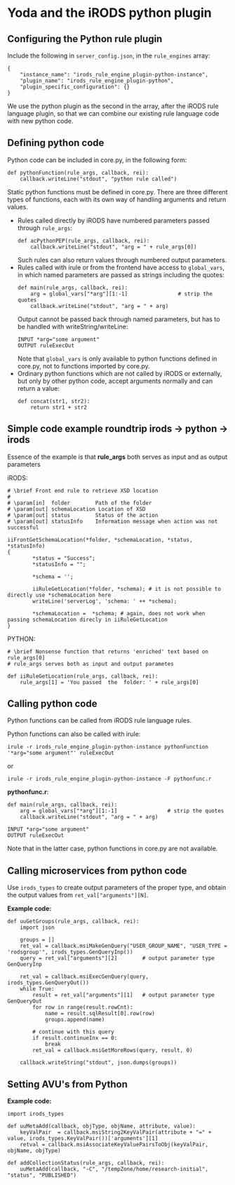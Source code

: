 # Yoda and the iRODS python plugin

## Configuring the Python rule plugin

Include the following in ```server_config.json```, in the ```rule_engines``` array:
```
{
    "instance_name": "irods_rule_engine_plugin-python-instance",
    "plugin_name": "irods_rule_engine_plugin-python",
    "plugin_specific_configuration": {}
}
```
We use the python plugin as the second in the array, after the iRODS rule language plugin, so that we can combine our existing rule language code with new python code.

## Defining python code

Python code can be included in core.py, in the following form:
```
def pythonFunction(rule_args, callback, rei):
    callback.writeLine("stdout", "python rule called")
```

Static python functions must be defined in core.py.  There are three different types of functions, each with its own way of handling arguments and return values.
- Rules called directly by iRODS have numbered parameters passed through ```rule_args```:
  ```
  def acPythonPEP(rule_args, callback, rei):
      callback.writeLine("stdout", "arg = " + rule_args[0])
  ```
  Such rules can also return values through numbered output parameters.
- Rules called with irule or from the frontend have access to ```global_vars```, in which named parameters are passed as strings including the quotes:
  ```
  def main(rule_args, callback, rei):
      arg = global_vars["*arg"][1:-1]                # strip the quotes
      callback.writeLine("stdout", "arg = " + arg)
  ```
  Output cannot be passed back through named parameters, but has to be handled with writeString/writeLine:
  ```
  INPUT *arg="some argument"
  OUTPUT ruleExecOut
  ```
  Note that ```global_vars``` is only available to python functions defined in core.py, not to functions imported by core.py.
- Ordinary python functions which are not called by iRODS or externally, but only by other python code, accept arguments normally and can return a value:
  ```
  def concat(str1, str2):
      return str1 + str2
  ```

##  Simple code example roundtrip irods -> python -> irods ##

  Essence of the example is that **rule_args** both serves as input and as output parameters

  iRODS:
  ```
  # \brief Front end rule to retrieve XSD location
  #
  # \param[in]  folder        Path of the folder
  # \param[out] schemaLocation Location of XSD
  # \param[out] status        Status of the action
  # \param[out] statusInfo    Information message when action was not successful

  iiFrontGetSchemaLocation(*folder, *schemaLocation, *status, *statusInfo)
  {
          *status = "Success";
          *statusInfo = "";

          *schema = '';

          iiRuleGetLocation(*folder, *schema); # it is not possible to directly use *schemaLocation here
          writeLine('serverLog', 'schema: ' ++ *schema);

          *schemaLocation =  *schema; # again, does not work when passing schemaLocation direcly in iiRuleGetLocation
  }
  ```

  PYTHON:
  ```
  # \brief Nonsense function that returns 'enriched' text based on rule_args[0]
  # rule_args serves both as input and output parametes

  def iiRuleGetLocation(rule_args, callback, rei):
      rule_args[1] = 'You passed  the  folder: ' + rule_args[0]

```

## Calling python code

Python functions can be called from iRODS rule language rules.

Python functions can also be called with irule:
```
irule -r irods_rule_engine_plugin-python-instance pythonFunction '*arg="some argument"' ruleExecOut
```
or
```
irule -r irods_rule_engine_plugin-python-instance -F pythonfunc.r
```

**pythonfunc.r**:
```
def main(rule_args, callback, rei):
    arg = global_vars["*arg"][1:-1]                # strip the quotes
    callback.writeLine("stdout", "arg = " + arg)

INPUT *arg="some argument"
OUTPUT ruleExecOut
```

Note that in the latter case, python functions in core.py are not available.

## Calling microservices from python code

Use ```irods_types``` to create output parameters of the proper type, and obtain the output values from ```ret_val["arguments"][N]```.

**Example code:**

```
def uuGetGroups(rule_args, callback, rei):
    import json

    groups = []
    ret_val = callback.msiMakeGenQuery("USER_GROUP_NAME", "USER_TYPE = 'rodsgroup'", irods_types.GenQueryInp())
    query = ret_val["arguments"][2]        # output parameter type GenQueryInp

    ret_val = callback.msiExecGenQuery(query, irods_types.GenQueryOut())
    while True:
        result = ret_val["arguments"][1]   # output parameter type GenQueryOut
        for row in range(result.rowCnt):
            name = result.sqlResult[0].row(row)
            groups.append(name)

        # continue with this query
        if result.continueInx == 0:
            break
        ret_val = callback.msiGetMoreRows(query, result, 0)

    callback.writeString("stdout", json.dumps(groups))
```

## Setting AVU's from Python

**Example code:**

```
import irods_types

def uuMetaAdd(callback, objType, objName, attribute, value):
    keyValPair  = callback.msiString2KeyValPair(attribute + "=" + value, irods_types.KeyValPair())['arguments'][1]
    retval = callback.msiAssociateKeyValuePairsToObj(keyValPair, objName, objType)

def addCollectionStatus(rule_args, callback, rei):
    uuMetaAdd(callback, "-C", "/tempZone/home/research-initial", "status", "PUBLISHED")
